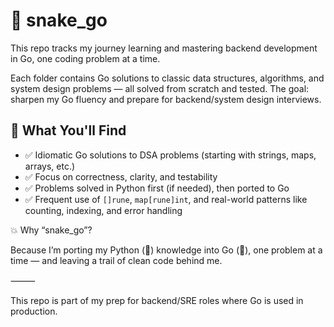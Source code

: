 # 🐍 snake_go

This repo tracks my journey learning and mastering backend development in Go, one coding problem at a time.

Each folder contains Go solutions to classic data structures, algorithms, and system design problems — all solved from scratch and tested. The goal: sharpen my Go fluency and prepare for backend/system design interviews.

## 🔧 What You'll Find

- ✅ Idiomatic Go solutions to DSA problems (starting with strings, maps, arrays, etc.)
- ✅ Focus on correctness, clarity, and testability
- ✅ Problems solved in Python first (if needed), then ported to Go
- ✅ Frequent use of `[]rune`, `map[rune]int`, and real-world patterns like counting, indexing, and error handling


💥 Why “snake_go”?

Because I’m porting my Python (🐍) knowledge into Go (🐹), one problem at a time — and leaving a trail of clean code behind me.

⸻

This repo is part of my prep for backend/SRE roles where Go is used in production.

